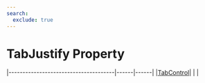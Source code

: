 ```yaml
---
search:
  exclude: true
---
```


<h1 class="heading"><span class="name">TabJustify Property</span></h1>

|--------------------------------------|------|------|
|[TabControl](../objects/tabcontrol.md)|&nbsp;|&nbsp;|
